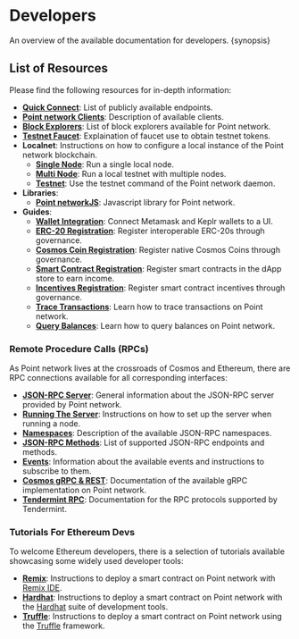 <!--
order: 1
-->

# Developers

An overview of the available documentation for developers. {synopsis}

## List of Resources

Please find the following resources for in-depth information:

- **[Quick Connect](./connect.md)**: List of publicly available endpoints.
- **[Point network Clients](./clients.md)**: Description of available clients.
- **[Block Explorers](./explorers.md)**: List of block explorers available for Point network.
- **[Testnet Faucet](./testnet/faucet.md)**: Explaination of faucet use to obtain testnet tokens.
- **Localnet**: Instructions on how to configure a local instance of the Point network blockchain.
    - **[Single Node](./localnet/single_node.md)**: Run a single local node.
    - **[Multi Node](./localnet/multi_node.md)**: Run a local testnet with multiple nodes.
    - **[Testnet](./localnet/testnet_cmd.md)**: Use the testnet command of the Point network daemon.
- **Libraries**:
    - **[Point networkJS](./libraries/evmosjs.md)**: Javascript library for Point network.
- **Guides**:
    - **[Wallet Integration](./guides/wallet_integration.md)**: Connect Metamask and Keplr wallets to a UI.
    - **[ERC-20 Registration](./guides/erc20_registration.md)**: Register interoperable ERC-20s through governance.
    - **[Cosmos Coin Registration](./guides/cosmos_coin_registration.md)**: Register native Cosmos Coins through governance.
    - **[Smart Contract Registration](./guides/smart_contract_registration.md)**: Register smart contracts in the dApp store to earn income.
    - **[Incentives Registration](./guides/incentives_registration.md)**: Register smart contract incentives through governance.
    - **[Trace Transactions](./guides/trace_transactions.md)**: Learn how to trace transactions on Point network.
    - **[Query Balances](./guides/query_balances.md)**: Learn how to query balances on Point network.

### Remote Procedure Calls (RPCs)

As Point network lives at the crossroads of Cosmos and Ethereum, there are RPC connections available for all corresponding interfaces:

- **[JSON-RPC Server](./json-rpc/server.md)**: General information about the JSON-RPC server provided by Point network.
- **[Running The Server](./json-rpc/running_server.md)**: Instructions on how to set up the server when running a node.
- **[Namespaces](./json-rpc/namespaces.md)**: Description of the available JSON-RPC namespaces.
- **[JSON-RPC Methods](./json-rpc/endpoints.md)**: List of supported JSON-RPC endpoints and methods.
- **[Events](./json-rpc/events.md)**: Information about the available events and instructions to subscribe to them.
- **[Cosmos gRPC & REST](https://api.evmos.org/)**: Documentation of the available gRPC implementation on Point network.
- **[Tendermint RPC](https://docs.tendermint.com/v0.34/rpc/)**: Documentation for the RPC protocols supported by Tendermint.

### Tutorials For Ethereum Devs

To welcome Ethereum developers, there is a selection of tutorials available showcasing some widely used developer tools:

- **[Remix](./tools/remix.md)**: Instructions to deploy a smart contract on Point network with [Remix IDE](http://remix.ethereum.org/).
- **[Hardhat](./tools/hardhat.md)**: Instructions to deploy a smart contract on Point network with the [Hardhat](https://hardhat.org/) suite of development tools.
- **[Truffle](./tools/truffle.md)**: Instructions to deploy a smart contract on Point network using the [Truffle](https://www.trufflesuite.com/truffle) framework.
